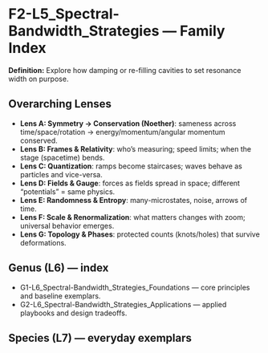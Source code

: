 # F2-L5_Spectral-Bandwidth_Strategies — Family Index
**Definition:** Explore how damping or re-filling cavities to set resonance width on purpose.

## Overarching Lenses

- **Lens A: Symmetry -> Conservation (Noether)**: sameness across time/space/rotation → energy/momentum/angular momentum conserved.
- **Lens B: Frames & Relativity**: who’s measuring; speed limits; when the stage (spacetime) bends.
- **Lens C: Quantization**: ramps become staircases; waves behave as particles and vice-versa.
- **Lens D: Fields & Gauge**: forces as fields spread in space; different “potentials” = same physics.
- **Lens E: Randomness & Entropy**: many-microstates, noise, arrows of time.
- **Lens F: Scale & Renormalization**: what matters changes with zoom; universal behavior emerges.
- **Lens G: Topology & Phases**: protected counts (knots/holes) that survive deformations.

## Genus (L6) — index
- G1-L6_Spectral-Bandwidth_Strategies_Foundations — core principles and baseline exemplars.
- G2-L6_Spectral-Bandwidth_Strategies_Applications — applied playbooks and design tradeoffs.

## Species (L7) — everyday exemplars
